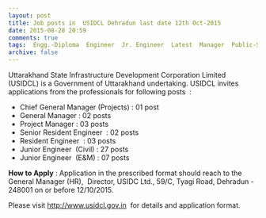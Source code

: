```yaml
---
layout: post
title: Job posts in  USIDCL Dehradun last date 12th Oct-2015   
date: 2015-08-28 20:59
comments: true
tags:  Engg.-Diploma  Engineer  Jr. Engineer  Latest  Manager  Public-Sector  Uttarakhand 
archive: false
---
```

Uttarakhand State Infrastructure Development Corporation Limited (USIDCL) is a Government of Uttarakhand undertaking. USIDCL invites applications from the professionals for following posts  :

- Chief General Manager (Projects) : 01 post 
- General Manager : 02 posts
- Project Manager : 03 posts
- Senior Resident Engineer  : 02 posts
- Resident Engineer  : 03 posts
- Junior Engineer  (Civil) : 27 posts 
- Junior Engineer  (E&M) : 07 posts

**How to Apply** : Application in the prescribed format should reach to the General Manager (HR),  Director, USIDC Ltd., 59/C, Tyagi Road, Dehradun - 248001 on or before 12/10/2015.

Please visit <http://www.usidcl.gov.in>  for details and application format.




